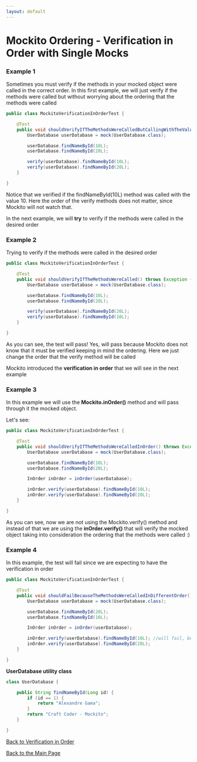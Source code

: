 ```yaml
---
layout: default
---
```


# Mockito Ordering - Verification in Order with Single Mocks

### Example 1

Sometimes you must verify if the methods in your mocked object were called in the correct order.
In this first example, we will just verify if the methods were called but without worrying about
the ordering that the methods were called

```java
public class MockitoVerificationInOrderTest {

	@Test
	public void shouldVerifyIfTheMethodsWereCalledButCallingWithTheValue10First() throws Exception {
		UserDatabase userDatabase = mock(UserDatabase.class);

		userDatabase.findNameById(10L);
		userDatabase.findNameById(20L);

		verify(userDatabase).findNameById(10L);
		verify(userDatabase).findNameById(20L);
	}

}
```

Notice that we verified if the findNameById(10L) method was called with the value 10. Here the order of the
verify methods does not matter, since Mockito will not watch that.

In the next example, we will **try** to verify if the methods were called in the desired order

### Example 2

Trying to verify if the methods were called in the desired order

```java    
public class MockitoVerificationInOrderTest {

	@Test
	public void shouldVerifyIfTheMethodsWereCalled() throws Exception {
		UserDatabase userDatabase = mock(UserDatabase.class);

		userDatabase.findNameById(10L);
		userDatabase.findNameById(20L);

		verify(userDatabase).findNameById(20L);
		verify(userDatabase).findNameById(10L);
	}

}
```

As you can see, the test will pass! Yes, will pass because Mockito does not know that it must be verified
keeping in mind the ordering. Here we just change the order that the verify method will be called

Mockito introduced the **verification in order** that we will see in the next example

### Example 3

In this example we will use the **Mockito.inOrder()** method and will pass through it the mocked object.

Let's see:

```java
public class MockitoVerificationInOrderTest {

	@Test
	public void shouldVerifyIfTheMethodsWereCalledInOrder() throws Exception {
		UserDatabase userDatabase = mock(UserDatabase.class);

		userDatabase.findNameById(10L);
		userDatabase.findNameById(20L);

		InOrder inOrder = inOrder(userDatabase);

		inOrder.verify(userDatabase).findNameById(10L);
		inOrder.verify(userDatabase).findNameById(20L);
	}

}
```

As you can see, now we are not using the Mockito.verify() method and instead of that we are using the
**inOrder.verify()** that will verify the mocked object taking into consideration the ordering that the methods were called :)

### Example 4

In this example, the test will fail since we are expecting to have the verification in order

```java
public class MockitoVerificationInOrderTest {

	@Test
	public void shouldFailBecauseTheMethodsWereCalledInDifferentOrder() throws Exception {
		UserDatabase userDatabase = mock(UserDatabase.class);

		userDatabase.findNameById(20L);
		userDatabase.findNameById(10L);

		InOrder inOrder = inOrder(userDatabase);

		inOrder.verify(userDatabase).findNameById(10L); //will fail, because this method was not called first
		inOrder.verify(userDatabase).findNameById(20L);
	}

}
```

**UserDatabase utility class**

```java
class UserDatabase {

	public String findNameById(Long id) {
		if (id == 1) {
			return "Alexandre Gama";
		}
		return "Craft Coder - Mockito";
	}

}
```

[Back to Verification in Order](mockito-particular-order-single-mock)

[Back to the Main Page](/mockito-crafting-code)
